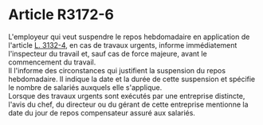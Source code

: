 # Article R3172-6

  
L'employeur qui veut suspendre le repos hebdomadaire en application de l'article [L. 3132-4][1], en cas de travaux urgents, informe immédiatement l'inspecteur du travail et, sauf cas de force majeure, avant le commencement du travail.   
Il l'informe des circonstances qui justifient la suspension du repos hebdomadaire. Il indique la date et la durée de cette suspension et spécifie le nombre de salariés auxquels elle s'applique.   
Lorsque des travaux urgents sont exécutés par une entreprise distincte, l'avis du chef, du directeur ou du gérant de cette entreprise mentionne la date du jour de repos compensateur assuré aux salariés.

 [1]: /affichCodeArticle.do?cidTexte=LEGITEXT000006072050&idArticle=LEGIARTI000006902583&dateTexte=&categorieLien=cid